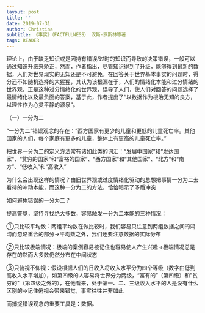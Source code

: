 ```yaml
---
layout: post
title: ''
date: 2019-07-31
author: Christina
subtitle: 《事实》（FACTFULNESS） 汉斯·罗斯林等著
tags: READER
---
```


理论上，由于缺乏知识或是因持有错误/过时的知识而导致的决策错误，一般可以通过知识升级来矫正，然而，作者指出，尽管知识得到了升级，能够得到最新的数据，人们对世界现实的无知还是不可避免，在回答关于世界基本事实的问题时，得分还不如随机选择的大猩猩，其认为该根源在于，人们的情绪化本能和过分情绪的世界观，正是这种过分情绪化的世界观，误导了人们，使人们对回答的问题选择了最情绪化以及最负面的答案，基于此，作者提出了“以数据作为根治无知的良方，以理性作为心灵平静的源泉”。

（一）一分为二

“一分为二”错误观念的存在：“西方国家有更少的儿童和更低的儿童死亡率。其他国家的人们，每个家庭有更多的儿童，整体上有更高的儿童死亡率。”

把世界一分为二的定义方法常有诸如此类的词汇：“发展中国家”和“发达国家”、“贫穷的国家”和“富裕的国家”、“西方国家”和“其他国家”、“北方”和“南方”、“低收入”和“高收入”

为什么会出现这样的情况？由旧世界观或过度情绪化驱动的总想把事情一分为二去看待的冲动本能，而这种一分为二的方法，恰恰暗示了矛盾冲突

如何避免错误的一分为二？

提高警觉，坚持寻找绝大多数，容易触发一分为二本能的三种情况：

①只比较平均数：两组平均数在做比较时，我们容易只注意到两组数据之间的鸿沟而忽略重合的部分→平均数之外，我们还要注意数据的实际分布

②只比较极端情况：极端的案例容易被记住也容易使人产生兴趣→极端情况总是存在的然而大多数仍然分布在中间状态

③只俯视不仰视：假设根据人们的日收入将收入水平分为四个等级（数字由低到高收入水平增加），如第四级的人容易将世界分为两级，“富有的”（第四级）和"贫穷的"（第四级之外的），在他看来，处于第一、二、三级收入水平的人是没有什么区别的→记住俯视会带来错觉，事实往往并非如此

而捕捉错误观念的重要工具是：数据。









